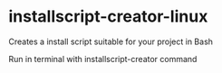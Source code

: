 # installscript-creator-linux
Creates a install script suitable for your project in Bash

Run in terminal with installscript-creator command
